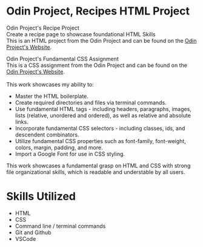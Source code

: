# Odin Project, Recipes HTML Project

Odin Project's Recipe Project \
Create a recipe page to showcase foundational HTML Skills \
This is an HTML project from the Odin Project and can be found on the [Odin Project's Website](https://www.theodinproject.com/lessons/foundations-recipes).

Odin Project's Fundamental CSS Assignment \
This is a CSS assignment from the Odin Project and can be found on the [Odin Project's Website](https://www.theodinproject.com/lessons/foundations-css-foundations). \
\
This work showcases my ability to:

- Master the HTML boilerplate.
- Create required directories and files via terminal commands.
- Use fundamental HTML tags - including headers, paragraphs, images, lists (relative, unordered and ordered), as well as relative and absolute links.
- Incorporate fundamental CSS selectors - including classes, ids, and descendent combinators.
- Utilize fundamental CSS properties such as font-family, font-weight, colors, margin, padding, and more.
- Import a Google Font for use in CSS styling.

This work showcases a fundamental grasp on HTML and CSS with strong file organizational skills, which is readable and understable by all users.

# Skills Utilized

- HTML
- CSS
- Command line / terminal commands
- Git and Github
- VSCode
